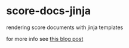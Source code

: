 # score-docs-jinja
rendering score documents with jinja templates

for more info see [this blog post](https://www.tedmooremusic.com/blog/score-rendering/)
